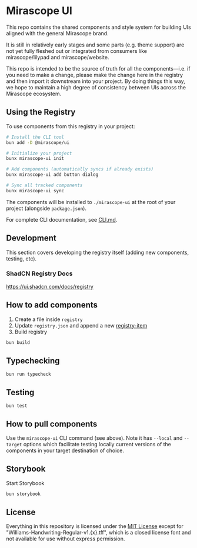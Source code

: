 # Mirascope UI

This repo contains the shared components and style system for building UIs aligned with the general Mirascope brand.

It is still in relatively early stages and some parts (e.g. theme support) are not yet fully fleshed out or integrated
from consumers like mirascope/lilypad and mirascope/website.

This repo is intended to be the source of truth for all the components—i.e. if you need to make a change, please
make the change here in the registry and then import it downstream into your project. By doing things this way, we
hope to maintain a high degree of consistency between UIs across the Mirascope ecosystem.

## Using the Registry

To use components from this registry in your project:

```bash
# Install the CLI tool
bun add -D @mirascope/ui

# Initialize your project
bunx mirascope-ui init

# Add components (automatically syncs if already exists)
bunx mirascope-ui add button dialog

# Sync all tracked components
bunx mirascope-ui sync
```

The components will be installed to `./mirascope-ui` at the root of your project (alongside `package.json`).

For complete CLI documentation, see [CLI.md](./CLI.md).

## Development

This section covers developing the registry itself (adding new components, testing, etc).

### ShadCN Registry Docs

https://ui.shadcn.com/docs/registry

## How to add components

1. Create a file inside `registry`
2. Update `registry.json` and append a new [registry-item](https://ui.shadcn.com/docs/registry/registry-item-json)
3. Build registry

```bash
bun build
```

## Typechecking

`bun run typecheck`

## Testing

`bun test`

## How to pull components

Use the `mirascope-ui` CLI command (see above). Note it has `--local` and `--target` options which facilitate testing
locally current versions of the components in your target destination of choice.

## Storybook

Start Storybook

```bash
bun storybook
```

## License

Everything in this repository is licensed under the [MIT License](https://github.com/Mirascope/ui/blob/main/LICENSE) except for "Williams-Handwriting-Regular-v1.{x}.tff", which is a closed license font and not available for use without express permission.
